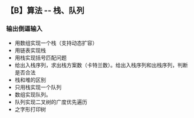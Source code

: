 ## 【B】算法 -- 栈、队列

### 输出倒逼输入

- 用数组实现一个栈（支持动态扩容）
- 用链表实现栈
- 用栈实现括号匹配问题
- 给出入栈序列，求出栈方案数（卡特兰数）。给出入栈序列和出栈序列，判断是否合法
- 栈和堆的区别
- 只用栈实现一个队列
- 数组实现队列。
- 队列实现二叉树的广度优先遍历
- 之字形打印树

















































